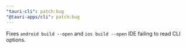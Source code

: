 ```yaml
---
"tauri-cli": patch:bug
"@tauri-apps/cli": patch:bug
---
```


Fixes `android build --open` and `ios build --open` IDE failing to read CLI options.
